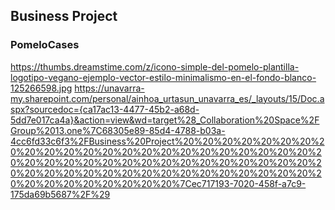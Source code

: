 ## Business Project
### PomeloCases
https://thumbs.dreamstime.com/z/icono-simple-del-pomelo-plantilla-logotipo-vegano-ejemplo-vector-estilo-minimalismo-en-el-fondo-blanco-125266598.jpg
https://unavarra-my.sharepoint.com/personal/ainhoa_urtasun_unavarra_es/_layouts/15/Doc.aspx?sourcedoc={ca17ac13-4477-45b2-a68d-5dd7e017ca4a}&action=view&wd=target%28_Collaboration%20Space%2FGroup%2013.one%7C68305e89-85d4-4788-b03a-4cc6fd33c6f3%2FBusiness%20Project%20%20%20%20%20%20%20%20%20%20%20%20%20%20%20%20%20%20%20%20%20%20%20%20%20%20%20%20%20%20%20%20%20%20%20%20%20%20%20%20%20%20%20%20%20%20%20%20%20%20%20%20%20%20%20%20%20%20%20%20%20%20%20%20%7Cec717193-7020-458f-a7c9-175da69b5687%2F%29
